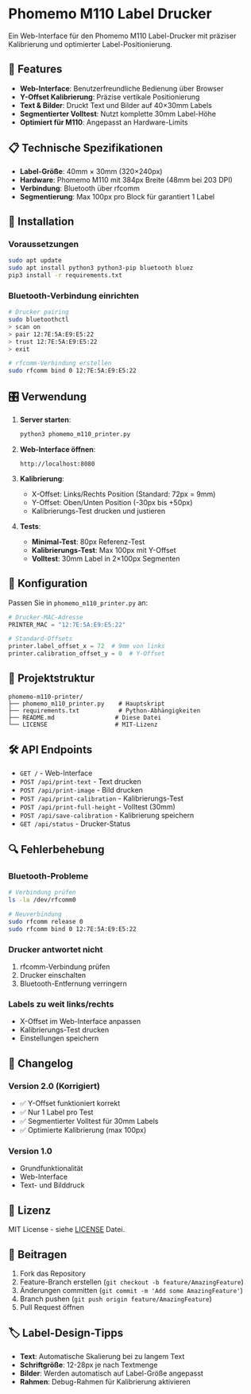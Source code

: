 # Phomemo M110 Label Drucker

Ein Web-Interface für den Phomemo M110 Label-Drucker mit präziser Kalibrierung und optimierter Label-Positionierung.

## 🎯 Features

- **Web-Interface**: Benutzerfreundliche Bedienung über Browser
- **Y-Offset Kalibrierung**: Präzise vertikale Positionierung
- **Text & Bilder**: Druckt Text und Bilder auf 40×30mm Labels
- **Segmentierter Volltest**: Nutzt komplette 30mm Label-Höhe
- **Optimiert für M110**: Angepasst an Hardware-Limits

## 📋 Technische Spezifikationen

- **Label-Größe**: 40mm × 30mm (320×240px)
- **Hardware**: Phomemo M110 mit 384px Breite (48mm bei 203 DPI)
- **Verbindung**: Bluetooth über rfcomm
- **Segmentierung**: Max 100px pro Block für garantiert 1 Label

## 🚀 Installation

### Voraussetzungen

```bash
sudo apt update
sudo apt install python3 python3-pip bluetooth bluez
pip3 install -r requirements.txt
```

### Bluetooth-Verbindung einrichten

```bash
# Drucker pairing
sudo bluetoothctl
> scan on
> pair 12:7E:5A:E9:E5:22
> trust 12:7E:5A:E9:E5:22
> exit

# rfcomm-Verbindung erstellen
sudo rfcomm bind 0 12:7E:5A:E9:E5:22
```

## 🎛️ Verwendung

1. **Server starten**:
   ```bash
   python3 phomemo_m110_printer.py
   ```

2. **Web-Interface öffnen**:
   ```
   http://localhost:8080
   ```

3. **Kalibrierung**:
   - X-Offset: Links/Rechts Position (Standard: 72px = 9mm)
   - Y-Offset: Oben/Unten Position (-30px bis +50px)
   - Kalibrierungs-Test drucken und justieren

4. **Tests**:
   - **Minimal-Test**: 80px Referenz-Test
   - **Kalibrierungs-Test**: Max 100px mit Y-Offset
   - **Volltest**: 30mm Label in 2×100px Segmenten

## 🔧 Konfiguration

Passen Sie in `phomemo_m110_printer.py` an:

```python
# Drucker-MAC-Adresse
PRINTER_MAC = "12:7E:5A:E9:E5:22"

# Standard-Offsets
printer.label_offset_x = 72  # 9mm von links
printer.calibration_offset_y = 0  # Y-Offset
```

## 📁 Projektstruktur

```
phomemo-m110-printer/
├── phomemo_m110_printer.py    # Hauptskript
├── requirements.txt           # Python-Abhängigkeiten
├── README.md                 # Diese Datei
└── LICENSE                   # MIT-Lizenz
```

## 🛠️ API Endpoints

- `GET /` - Web-Interface
- `POST /api/print-text` - Text drucken
- `POST /api/print-image` - Bild drucken
- `POST /api/print-calibration` - Kalibrierungs-Test
- `POST /api/print-full-height` - Volltest (30mm)
- `POST /api/save-calibration` - Kalibrierung speichern
- `GET /api/status` - Drucker-Status

## 🔍 Fehlerbehebung

### Bluetooth-Probleme
```bash
# Verbindung prüfen
ls -la /dev/rfcomm0

# Neuverbindung
sudo rfcomm release 0
sudo rfcomm bind 0 12:7E:5A:E9:E5:22
```

### Drucker antwortet nicht
1. rfcomm-Verbindung prüfen
2. Drucker einschalten
3. Bluetooth-Entfernung verringern

### Labels zu weit links/rechts
- X-Offset im Web-Interface anpassen
- Kalibrierungs-Test drucken
- Einstellungen speichern

## 📝 Changelog

### Version 2.0 (Korrigiert)
- ✅ Y-Offset funktioniert korrekt
- ✅ Nur 1 Label pro Test
- ✅ Segmentierter Volltest für 30mm Labels
- ✅ Optimierte Kalibrierung (max 100px)

### Version 1.0
- Grundfunktionalität
- Web-Interface
- Text- und Bilddruck

## 📄 Lizenz

MIT License - siehe [LICENSE](LICENSE) Datei.

## 🤝 Beitragen

1. Fork das Repository
2. Feature-Branch erstellen (`git checkout -b feature/AmazingFeature`)
3. Änderungen committen (`git commit -m 'Add some AmazingFeature'`)
4. Branch pushen (`git push origin feature/AmazingFeature`)
5. Pull Request öffnen

## 🏷️ Label-Design-Tipps

- **Text**: Automatische Skalierung bei zu langem Text
- **Schriftgröße**: 12-28px je nach Textmenge
- **Bilder**: Werden automatisch auf Label-Größe angepasst
- **Rahmen**: Debug-Rahmen für Kalibrierung aktivieren
